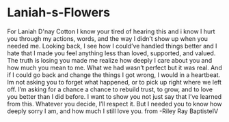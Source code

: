 # Laniah-s-Flowers
For Laniah D'nay Cotton
I know your tired of hearing this and i know I hurt you through my actions, words, and the way I didn’t show up when you needed me. Looking back, I see how I could’ve handled things better and I hate that I made you feel anything less than loved, supported, and valued. The truth is losing you made me realize how deeply I care about you and how much you mean to me. What we had wasn’t perfect but it was real. And if I could go back and change the things I got wrong, I would in a heartbeat.
Im not asking you to forget what happened, or to pick up right where we left off. I’m asking for a chance a chance to rebuild trust, to grow, and to love you better than I did before. I want to show you not just say that I’ve learned from this.
Whatever you decide, I’ll respect it. But I needed you to know how deeply sorry I am, and how much I still love you. 
from -Riley Ray BaptisteIV


